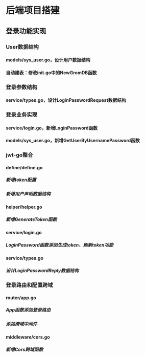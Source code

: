 # 后端项目搭建

## 登录功能实现

### User数据结构

#### models/sys_user.go，设计用户数据结构

#### 自动建表：修改init.go中的NewGromDB函数

### 登录参数结构

#### service/types.go，设计LoginPasswordRequest数据结构

### 登录业务实现

#### service/login.go，新增LoginPassword函数

#### models/sys_user.go，新增GetUserByUsernamePassword函数

### jwt-go整合

#### define/define.go

##### 新增token配置

##### 新增用户声明数据结构

#### helper/helper.go

##### 新增GenerateToken函数

#### service/login.go

##### LoginPassword函数添加生成token、刷新token功能

#### service/types.go

##### 设计LoginPasswordReply数据结构

### 登录路由和配置跨域

#### router/app.go

##### App函数添加登录路由

##### 添加跨域中间件

#### middleware/cors.go

##### 新增Cors跨域函数

